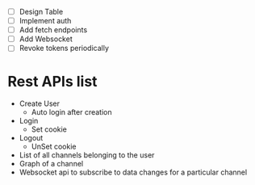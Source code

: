- [ ] Design Table
- [ ] Implement auth
- [ ] Add fetch endpoints
- [ ] Add Websocket
- [ ] Revoke tokens periodically

# Rest APIs list

- Create User
    - Auto login after creation
- Login
    - Set cookie
- Logout
    - UnSet cookie
- List of all channels belonging to the user
- Graph of a channel
- Websocket api to subscribe to data changes for a particular channel